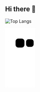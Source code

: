 ## Hi there 👋
![Top Langs](https://github-readme-stats.vercel.app/api/top-langs/?username=d2461795341&layout=compact&hide=javascript,html,makefile&theme=graywhite)

![](https://raw.githubusercontent.com/d2461795341/d2461795341/main/dist/github-contribution-grid-snake.svg)
<!--
**d2461795341/d2461795341** is a ✨ _special_ ✨ repository because its `README.md` (this file) appears on your GitHub profile.

Here are some ideas to get you started:

- 🔭 I’m currently working on ...
- 🌱 I’m currently learning ...
- 👯 I’m looking to collaborate on ...
- 🤔 I’m looking for help with ...
- 💬 Ask me about ...
- 📫 How to reach me: ...
- 😄 Pronouns: ...
- ⚡ Fun fact: ...
-->
